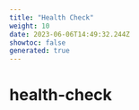 ```yaml
---
title: "Health Check"
weight: 10
date: 2023-06-06T14:49:32.244Z
showtoc: false
generated: true
---
```

<!-- This file was generated from the Vendure source. Do not modify. Instead, re-run the "docs:build" script -->


# health-check